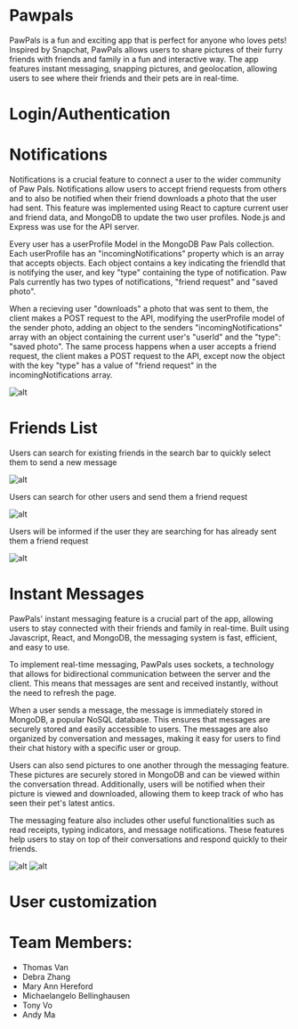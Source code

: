 # Pawpals

PawPals is a fun and exciting app that is perfect for anyone who loves pets! Inspired by Snapchat, PawPals allows users to share pictures of their furry friends with friends and family in a fun and interactive way. The app features instant messaging, snapping pictures, and geolocation, allowing users to see where their friends and their pets are in real-time.

# Login/Authentication

# Notifications
Notifications is a crucial feature to connect a user to the wider community of Paw Pals. Notifications allow users to accept friend requests from others and to also be notified when their friend downloads a photo that the user had sent. This feature was implemented using React to capture current user and friend data, and MongoDB to update the two user profiles. Node.js and Express was use for the API server.

Every user has a userProfile Model in the MongoDB Paw Pals collection. Each userProfile has an "incomingNotifications" property which is an array that accepts objects. Each object contains a key indicating the friendId that is notifying the user, and key "type" containing the type of notification. Paw Pals currently has two types of notifications, "friend request" and "saved photo".

When a recieving user "downloads" a photo that was sent to them, the client makes a POST request to the API, modifying the userProfile model of the sender photo, adding an object to the senders "incomingNotifications" array with an object containing the current user's "userId" and the "type": "saved photo". The same process happens when a user accepts a friend request, the client makes a POST request to the API, except now the object with the key "type" has a value of "friend request" in the incomingNotifications array.

![alt](https://res.cloudinary.com/djfpzruso/image/upload/c_scale,w_300/v1680643996/Screenshot_2023-04-04_at_3.11.48_PM_eeid0k.png)

# Friends List
Users can search for existing friends in the search bar to quickly select them to send a new message

![alt](https://res.cloudinary.com/djfpzruso/image/upload/c_scale,w_300/v1680644002/Screenshot_2023-04-04_at_3.27.08_PM_ycxcik.png)


Users can search for other users and send them a friend request

![alt](https://res.cloudinary.com/djfpzruso/image/upload/c_scale,w_300/v1680644137/Screenshot_2023-04-04_at_3.26.29_PM_od99ii.png)


Users will be informed if the user they are searching for has already sent them a friend request

![alt](https://res.cloudinary.com/djfpzruso/image/upload/c_scale,w_300/v1680643999/Screenshot_2023-04-04_at_3.26.46_PM_bhrgkw.png)

# Instant Messages

PawPals' instant messaging feature is a crucial part of the app, allowing users to stay connected with their friends and family in real-time. Built using Javascript, React, and MongoDB, the messaging system is fast, efficient, and easy to use.

To implement real-time messaging, PawPals uses sockets, a technology that allows for bidirectional communication between the server and the client. This means that messages are sent and received instantly, without the need to refresh the page.

When a user sends a message, the message is immediately stored in MongoDB, a popular NoSQL database. This ensures that messages are securely stored and easily accessible to users. The messages are also organized by conversation and messages, making it easy for users to find their chat history with a specific user or group.

Users can also send pictures to one another through the messaging feature. These pictures are securely stored in MongoDB and can be viewed within the conversation thread. Additionally, users will be notified when their picture is viewed and downloaded, allowing them to keep track of who has seen their pet's latest antics.

The messaging feature also includes other useful functionalities such as read receipts, typing indicators, and message notifications. These features help users to stay on top of their conversations and respond quickly to their friends.

![alt](https://i.imgur.com/BEaOymf.png)
![alt](https://i.imgur.com/Ww92Mhl.png)
# User customization



# Team Members:

- Thomas Van
- Debra Zhang
- Mary Ann Hereford
- Michaelangelo Bellinghausen
- Tony Vo
- Andy Ma
